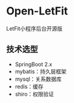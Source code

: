 # Open-LetFit
LetFit小程序后台开源版



## 技术选型

* SpringBoot 2.x
* mybatis：持久层框架
* mysql：关系数据库
* redis：缓存
* shiro：权限验证

